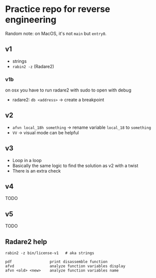 # Practice repo for reverse engineering

Random note: on MacOS, it's not `main` but `entry0`.

## v1

- strings
- `rabin2 -z` (Radare2)

### v1b

on osx you have to run radare2 with sudo to open with debug

- radare2: `db <address>` -> create a breakpoint

## v2

- `afvn local_18h something` -> rename variable `local_18` to `something`
- `VV` -> visual mode can be helpful

## v3

- Loop in a loop
- Basically the same logic to find the solution as v2 with a twist
- There is an extra check

## v4

TODO

## v5

TODO

## Radare2 help

```
rabin2 -z bin/license-v1   # aka strings
```

```
pdf                 print disassemble function
afvd                analyze function variables display
afvn <old> <new>    analyze function variables name
```
